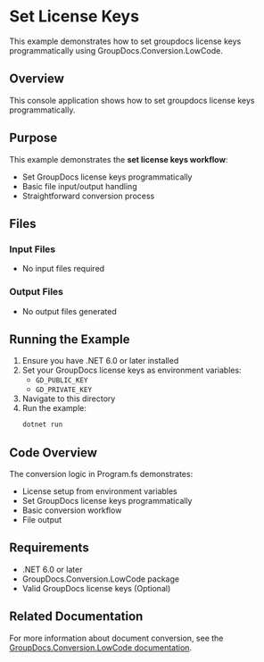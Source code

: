 ﻿# Set License Keys

This example demonstrates how to set groupdocs license keys programmatically using GroupDocs.Conversion.LowCode.

## Overview

This console application shows how to set groupdocs license keys programmatically.

## Purpose

This example demonstrates the **set license keys workflow**:
- Set GroupDocs license keys programmatically
- Basic file input/output handling
- Straightforward conversion process

## Files

### Input Files
- No input files required

### Output Files
- No output files generated

## Running the Example

1. Ensure you have .NET 6.0 or later installed
2. Set your GroupDocs license keys as environment variables:
   - `GD_PUBLIC_KEY`
   - `GD_PRIVATE_KEY`
3. Navigate to this directory
4. Run the example:
   ```bash
   dotnet run
   ```

## Code Overview

The conversion logic in Program.fs demonstrates:
- License setup from environment variables
- Set GroupDocs license keys programmatically
- Basic conversion workflow
- File output

## Requirements

- .NET 6.0 or later
- GroupDocs.Conversion.LowCode package
- Valid GroupDocs license keys (Optional)

## Related Documentation

For more information about document conversion, see the [GroupDocs.Conversion.LowCode documentation](https://docs.groupdocs.net/conversion/developer-guide/).

